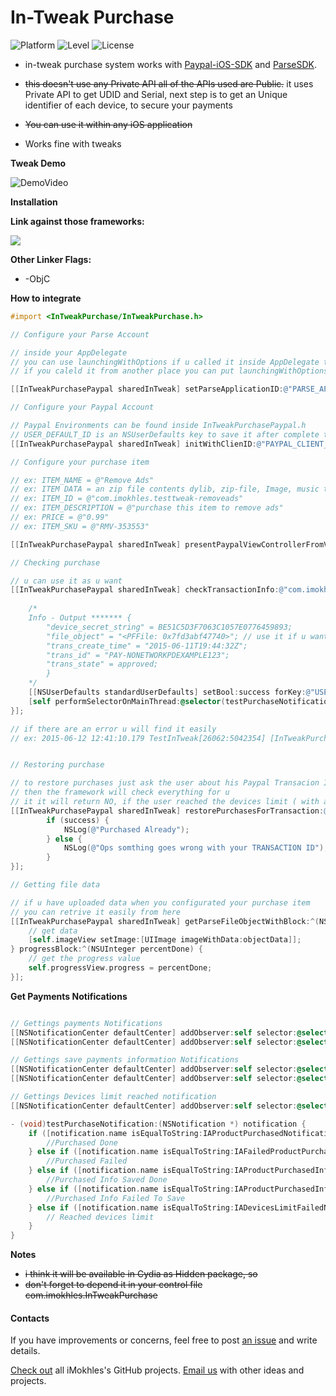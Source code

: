 # In-Tweak Purchase

![Platform](https://img.shields.io/badge/Platform-iOS-lightgrey.svg?style=flat)
![Level](https://img.shields.io/badge/Language-Objective--C-blue.svg)
![License](https://img.shields.io/badge/License-GPL%20V3-blue.svg?style=flat)

* in-tweak purchase system works with [Paypal-iOS-SDK](https://github.com/paypal/PayPal-iOS-SDK) and [ParseSDK](https://www.parse.com).
* ~~this doesn't use any Private API all of the APIs used are Public.~~ it uses Private API to get UDID and Serial, next step is to get an Unique identifier of each device, to secure your payments
* ~~You can use it within any iOS application~~

* Works fine with tweaks

**Tweak Demo**

![DemoVideo](https://github.com/iMokhles/In-Tweak-Purchase/raw/master/screenshots/DemoVideo.gif)

**Installation**

**Link against those frameworks:**

<img src="https://raw.github.com/iMokhles/In-Tweak-Purchase/master/screenshots/Frameworks.png">

**Other Linker Flags:**

* -ObjC

**How to integrate**

```objective-c
#import <InTweakPurchase/InTweakPurchase.h>

// Configure your Parse Account

// inside your AppDelegate 
// you can use launchingWithOptions if u called it inside AppDelegate to track your device
// if you caleld it from another place you can put launchingWithOptions as nil

[[InTweakPurchasePaypal sharedInTweak] setParseApplicationID:@"PARSE_APP_ID" clientKey:@"PARSE_CLIENT_ID" className:@"CLASS_NAME" devicesLimit:2 launchingWithOptions:nil];

// Configure your Paypal Account

// Paypal Environments can be found inside InTweakPurchasePaypal.h
// USER_DEFAULT_ID is an NSUserDefaults key to save it after complete the purchase
[[InTweakPurchasePaypal sharedInTweak] initWithClienID:@"PAYPAL_CLIENT_ID" secretID:@"PAYPAL_CLIENT_ID" environment:PayPal_Environment andPurchaseID:@"USER_DEFAULT_ID"];

// Configure your purchase item

// ex: ITEM_NAME = @"Remove Ads"
// ex: ITEM DATA = an zip file contents dylib, zip-file, Image, music to be uploaded (if the purchase done) (just accept one file till now)
// ex: ITEM_ID = @"com.imokhles.testtweak-removeads"
// ex: ITEM_DESCRIPTION = @"purchase this item to remove ads"
// ex: PRICE = @"0.99"
// ex: ITEM_SKU = @"RMV-353553"

[[InTweakPurchasePaypal sharedInTweak] presentPaypalViewControllerFromViewController:self WithItemName:@"ITEM_NAME" andItemDataIfNedded:NSDATA_OF_ITEM inTweakID:@"ITEM_ID" Description:@"ITEM_DESCRIPTION" Quantity:1 Price:@"PRICE" Currency:@"USD" SKU:@"ITEM_SKU"];

// Checking purchase 

// u can use it as u want
[[InTweakPurchasePaypal sharedInTweak] checkTransactionInfo:@"com.imokhles.testInTweak-1" transInfo:^(NSDictionary *info, BOOL success) {
    
    /*
    Info - Output ******* {
        "device_secret_string" = BE51C5D3F7063C1057E0776459893;
        "file_object" = "<PFFile: 0x7fd3abf47740>"; // use it if u want, if not just use the getParseFileObjectWithBlock methode 
        "trans_create_time" = "2015-06-11T19:44:32Z";
        "trans_id" = "PAY-NONETWORKPDEXAMPLE123";
        "trans_state" = approved;
        }
    */
    [[NSUserDefaults standardUserDefaults] setBool:success forKey:@"USER_DEFAULT_ID"];
    [self performSelectorOnMainThread:@selector(testPurchaseNotification:) withObject:nil waitUntilDone:YES];
}];

// if there are an error u will find it easily
// ex: 2015-06-12 12:41:10.179 TestInTweak[26062:5042354] [InTweakPurchase] ERROR: The Internet connection appears to be offline.


// Restoring purchase 

// to restore purchases just ask the user about his Paypal Transacion ID
// then the framework will check everything for u
// it it will return NO, if the user reached the devices limit ( with a notification )
[[InTweakPurchasePaypal sharedInTweak] restorePurchasesForTransaction:@"PAYPAL_TRANS_ID" transInfo:^(BOOL success) {
        if (success) {
            NSLog(@"Purchased Already");
        } else {
            NSLog(@"Ops somthing goes wrong with your TRANSACTION ID");
        }
}];

// Getting file data

// if u have uploaded data when you configurated your purchase item
// you can retrive it easily from here
[[InTweakPurchasePaypal sharedInTweak] getParseFileObjectWithBlock:^(NSData *objectData) {
    // get data
    [self.imageView setImage:[UIImage imageWithData:objectData]];
} progressBlock:^(NSUInteger percentDone) {
    // get the progress value
    self.progressView.progress = percentDone;
}];

```
**Get Payments Notifications**

```objective-c

// Gettings payments Notifications
[[NSNotificationCenter defaultCenter] addObserver:self selector:@selector(testPurchaseNotification:) name:IAProductPurchasedNotification object:nil];
[[NSNotificationCenter defaultCenter] addObserver:self selector:@selector(testPurchaseNotification:) name:IAFailedProductPurchasedNotification object:nil];

// Gettings save payments information Notifications
[[NSNotificationCenter defaultCenter] addObserver:self selector:@selector(testPurchaseNotification:) name:IAProductPurchasedInfoSavedNotification object:nil];
[[NSNotificationCenter defaultCenter] addObserver:self selector:@selector(testPurchaseNotification:) name:IAProductPurchasedInfoFailedNotification object:nil];

// Gettings Devices limit reached notification
[[NSNotificationCenter defaultCenter] addObserver:self selector:@selector(testPurchaseNotification:) name:IADevicesLimitFailedNotification object:nil];

- (void)testPurchaseNotification:(NSNotification *) notification {
    if ([notification.name isEqualToString:IAProductPurchasedNotification]) {
        //Purchased Done
    } else if ([notification.name isEqualToString:IAFailedProductPurchasedNotification]) {
        //Purchased Failed
    } else if ([notification.name isEqualToString:IAProductPurchasedInfoSavedNotification]) {
        //Purchased Info Saved Done
    } else if ([notification.name isEqualToString:IAProductPurchasedInfoFailedNotification]) {
        //Purchased Info Failed To Save
    } else if ([notification.name isEqualToString:IADevicesLimitFailedNotification]) {
        // Reached devices limit
    }
}


```

**Notes**

* ~~i think it will be available in Cydia as Hidden package, so~~
* ~~don't forget to depend it in your control file com.imokhles.InTweakPurchase~~

#### Contacts

If you have improvements or concerns, feel free to post [an issue](https://github.com/iMokhles/In-Tweak-Purchase/issues) and write details.

[Check out](https://github.com/iMokhles) all iMokhles's GitHub projects.
[Email us](mailto:mokhleshussien@aol.com?subject=From%20GitHub%20InTweakPurchase) with other ideas and projects.
